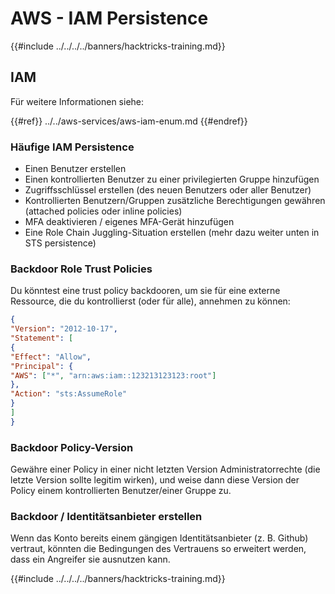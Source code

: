 # AWS - IAM Persistence

{{#include ../../../../banners/hacktricks-training.md}}

## IAM

Für weitere Informationen siehe:

{{#ref}}
../../aws-services/aws-iam-enum.md
{{#endref}}

### Häufige IAM Persistence

- Einen Benutzer erstellen
- Einen kontrollierten Benutzer zu einer privilegierten Gruppe hinzufügen
- Zugriffsschlüssel erstellen (des neuen Benutzers oder aller Benutzer)
- Kontrollierten Benutzern/Gruppen zusätzliche Berechtigungen gewähren (attached policies oder inline policies)
- MFA deaktivieren / eigenes MFA-Gerät hinzufügen
- Eine Role Chain Juggling-Situation erstellen (mehr dazu weiter unten in STS persistence)

### Backdoor Role Trust Policies

Du könntest eine trust policy backdooren, um sie für eine externe Ressource, die du kontrollierst (oder für alle), annehmen zu können:
```json
{
"Version": "2012-10-17",
"Statement": [
{
"Effect": "Allow",
"Principal": {
"AWS": ["*", "arn:aws:iam::123213123123:root"]
},
"Action": "sts:AssumeRole"
}
]
}
```
### Backdoor Policy-Version

Gewähre einer Policy in einer nicht letzten Version Administratorrechte (die letzte Version sollte legitim wirken), und weise dann diese Version der Policy einem kontrollierten Benutzer/einer Gruppe zu.

### Backdoor / Identitätsanbieter erstellen

Wenn das Konto bereits einem gängigen Identitätsanbieter (z. B. Github) vertraut, könnten die Bedingungen des Vertrauens so erweitert werden, dass ein Angreifer sie ausnutzen kann.

{{#include ../../../../banners/hacktricks-training.md}}
